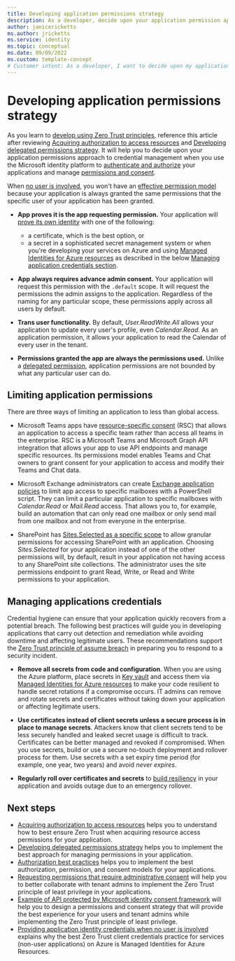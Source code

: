 ```yaml
---
title: Developing application permissions strategy
description: As a developer, decide upon your application permission approach to credential management when you use the Microsoft identity platform to authenticate and authorize your applications and manage permissions and consent.
author: janicericketts
ms.author: jricketts
ms.service: identity
ms.topic: conceptual
ms.date: 09/09/2022
ms.custom: template-concept
# Customer intent: As a developer, I want to decide upon my application permission approach to credential management when I use the Microsoft identity platform to authenticate and authorize my applications and manage permissions and consent.
---
```

# Developing application permissions strategy

As you learn to [develop using Zero Trust principles](overview.md), reference this article after reviewing [Acquiring authorization to access resources](acquire-application-authorization-to-access-resources.md) and [Developing delegated permissions strategy](developer-strategy-delegated-permission.md). It will help you to decide upon your application permissions approach to credential management when you use the Microsoft identity platform to [authenticate and authorize](/azure/active-directory/develop/authentication-vs-authorization) your applications and manage [permissions and consent](/azure/active-directory/develop/permissions-consent-overview).

When [no user is involved](../develop/identity-non-user-applications.md), you won't have an [effective permission model](developer-strategy-delegated-permission.md) because your application is always granted the same permissions that the specific user of your application has been granted.

- **App proves it is the app requesting permission.** Your application will [prove its own identity](../develop/identity-non-user-applications.md) with one of the following:
  - a certificate, which is the best option, or
  - a secret in a sophisticated secret management system or when you're developing your services on Azure and using [Managed Identities for Azure resources](/azure/active-directory/managed-identities-azure-resources/overview) as described in the below [Managing application credentials section](#managing-applications-credentials).

- **App always requires advance admin consent.** Your application will request this permission with the `.default` scope. It will request the permissions the admin assigns to the application. Regardless of the naming for any particular scope, these permissions apply across all users by default.

- **Trans user functionality.** By default, *User.ReadWrite.All* allows your application to update every user's profile, even *Calendar.Read*. As an application permission, it allows your application to read the Calendar of every user in the tenant.

- **Permissions granted the app are always the permissions used.** Unlike a [delegated permission](developer-strategy-delegated-permission.md), application permissions are not bounded by what any particular user can do.

## Limiting application permissions

There are three ways of limiting an application to less than global access.

- Microsoft Teams apps have [resource-specific consent](/microsoftteams/platform/graph-api/rsc/resource-specific-consent) (RSC) that allows an application to access a specific team rather than access all teams in the enterprise. RSC is a Microsoft Teams and Microsoft Graph API integration that allows your app to use API endpoints and manage specific resources. Its permissions model enables Teams and Chat owners to grant consent for your application to access and modify their Teams and Chat data.

- Microsoft Exchange administrators can create [Exchange application policies](/graph/auth-limit-mailbox-access) to limit app access to specific mailboxes with a PowerShell script. They can limit a particular application to specific mailboxes with *Calendar.Read* or *Mail.Read* access. That allows you to, for example, build an automation that can only read one mailbox or only send mail from one mailbox and not from everyone in the enterprise.

- SharePoint has [Sites.Selected as a specific scope](https://devblogs.microsoft.com/microsoft365dev/controlling-app-access-on-specific-sharepoint-site-collections/) to allow granular permissions for accessing SharePoint with an application. Choosing *Sites.Selected* for your application instead of one of the other permissions will, by default, result in your application not having access to any SharePoint site collections. The administrator uses the site permissions endpoint to grant Read, Write, or Read and Write permissions to your application.

## Managing applications credentials

Credential hygiene can ensure that your application quickly recovers from a potential breach. The following best practices will guide you in developing applications that carry out detection and remediation while avoiding downtime and affecting legitimate users. These recommendations support the [Zero Trust principle of assume breach](../zero-trust-overview.md) in preparing you to respond to a security incident.

- **Remove all secrets from code and configuration**. When you are using the Azure platform, place secrets in [Key vault](/azure/key-vault/general/basic-concepts) and access them via [Managed Identities for Azure resources](/azure/active-directory/managed-identities-azure-resources/overview) to make your code resilient to handle secret rotations if a compromise occurs. IT admins can remove and rotate secrets and certificates without taking down your application or affecting legitimate users.

- **Use certificates instead of client secrets unless a secure process is in place to manage secrets**. Attackers know that client secrets tend to be less securely handled and leaked secret usage is difficult to track. Certificates can be better managed and revoked if compromised. When you use secrets, build or use a secure no-touch deployment and rollover process for them. Use secrets with a set expiry time period (for example, one year, two years) and avoid *never expires*.

- **Regularly roll over certificates and secrets** to [build resiliency](/azure/active-directory/fundamentals/resilience-app-development-overview) in your application and avoids outage due to an emergency rollover.

## Next steps

- [Acquiring authorization to access resources](acquire-application-authorization-to-access-resources.md) helps you to understand how to best ensure Zero Trust when acquiring resource access permissions for your application.
- [Developing delegated permissions strategy](developer-strategy-delegated-permission.md) helps you to implement the best approach for managing permissions in your application.
- [Authorization best practices](developer-strategy-authorization-best-practices.md) helps you to implement the best authorization, permission, and consent models for your applications.
- [Requesting permissions that require administrative consent](permissions-require-admin-consent.md) will help you to better collaborate with tenant admins to implement the Zero Trust principle of least privilege in your applications.
- [Example of API protected by Microsoft identity consent framework](protected-api-example.md) will help you to design a permissions and consent strategy that will provide the best experience for your users and tenant admins while implementing the Zero Trust principle of least privilege.
- [Providing application identity credentials when no user is involved](identity-non-user-applications.md) explains why the best Zero Trust client credentials practice for services (non-user applications) on Azure is Managed Identities for Azure Resources.
